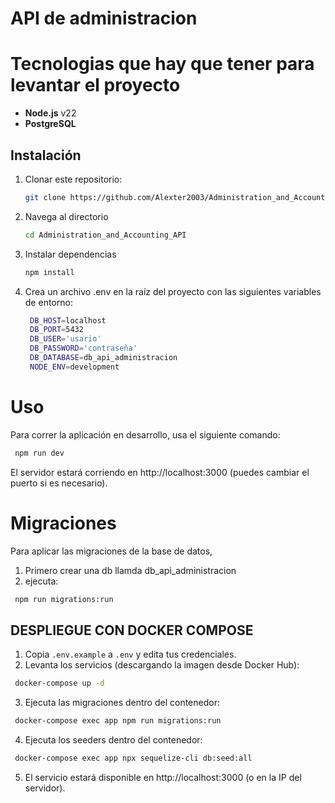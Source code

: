 # API de administracion

# Tecnologias que hay que tener para levantar el proyecto

- **Node.js** v22
- **PostgreSQL**

## Instalación

1. Clonar este repositorio:

   ```bash
   git clone https://github.com/Alexter2003/Administration_and_Accounting_API.git
   ```

2. Navega al directorio

   ```bash
   cd Administration_and_Accounting_API
   ```

3. Instalar dependencias

   ```bash
   npm install
   ```

4. Crea un archivo .env en la raíz del proyecto con las siguientes variables de entorno:

   ```bash
    DB_HOST=localhost
    DB_PORT=5432
    DB_USER='usario'
    DB_PASSWORD='contraseña'
    DB_DATABASE=db_api_administracion
    NODE_ENV=development
   ```

# Uso

Para correr la aplicación en desarrollo, usa el siguiente comando:

```bash
 npm run dev
```

El servidor estará corriendo en http://localhost:3000 (puedes cambiar el puerto si es necesario).

# Migraciones

Para aplicar las migraciones de la base de datos,

1. Primero crear una db llamda db_api_administracion
2. ejecuta:

```bash
 npm run migrations:run
```

## DESPLIEGUE CON DOCKER COMPOSE

1. Copia `.env.example` a `.env` y edita tus credenciales.
2. Levanta los servicios (descargando la imagen desde Docker Hub):
```bash
 docker-compose up -d
```
3. Ejecuta las migraciones dentro del contenedor:
```bash
 docker-compose exec app npm run migrations:run
```
4. Ejecuta los seeders dentro del contenedor:
```bash
 docker-compose exec app npx sequelize-cli db:seed:all
```
5. El servicio estará disponible en http://localhost:3000 (o en la IP del servidor).
